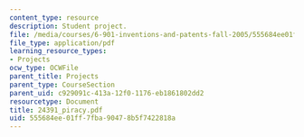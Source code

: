 ```yaml
---
content_type: resource
description: Student project.
file: /media/courses/6-901-inventions-and-patents-fall-2005/555684ee01ff7fba90478b5f7422818a_24391_piracy.pdf
file_type: application/pdf
learning_resource_types:
- Projects
ocw_type: OCWFile
parent_title: Projects
parent_type: CourseSection
parent_uid: c929091c-413a-12f0-1176-eb1861802dd2
resourcetype: Document
title: 24391_piracy.pdf
uid: 555684ee-01ff-7fba-9047-8b5f7422818a
---
```

